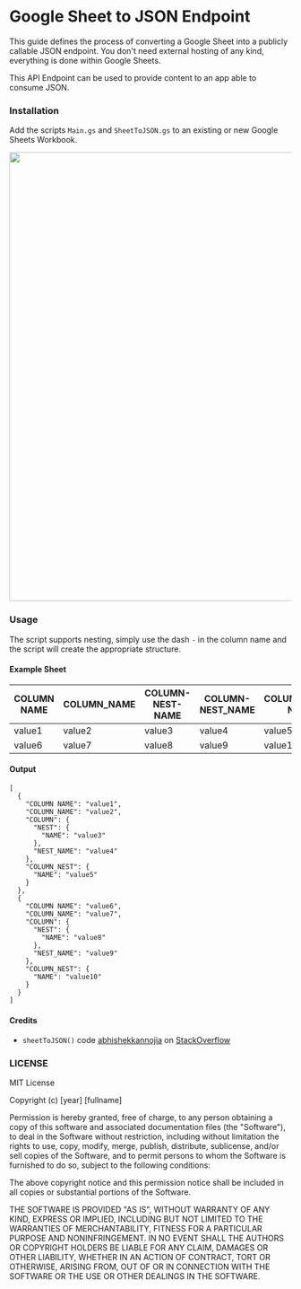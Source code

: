 # Google Sheet to JSON Endpoint

This guide defines the process of converting a Google Sheet into a publicly callable JSON endpoint. You don't need external hosting of any kind, everything is done within Google Sheets.

This API Endpoint can be used to provide content to an app able to consume JSON.

### Installation

Add the scripts `Main.gs` and `SheetToJSON.gs` to an existing or new Google Sheets Workbook.

<img src="https://raw.githubusercontent.com/Link-/gsheetToJSON/master/sheetToJSON.gif" width="800" />

### Usage

The script supports nesting, simply use the dash `-` in the column name and the script will create the appropriate structure.

#### Example Sheet

|COLUMN NAME|COLUMN_NAME|COLUMN-NEST-NAME|COLUMN-NEST_NAME|COLUMN_NEST-NAME|
|---|---|---|---|---|
|value1|value2|value3|value4|value5|
|value6|value7|value8|value9|value10|

#### Output

```
[
  {
    "COLUMN NAME": "value1",
    "COLUMN_NAME": "value2",
    "COLUMN": {
      "NEST": {
        "NAME": "value3"
      },
      "NEST_NAME": "value4"
    },
    "COLUMN_NEST": {
      "NAME": "value5"
    }
  },
  {
    "COLUMN NAME": "value6",
    "COLUMN_NAME": "value7",
    "COLUMN": {
      "NEST": {
        "NAME": "value8"
      },
      "NEST_NAME": "value9"
    },
    "COLUMN_NEST": {
      "NAME": "value10"
    }
  }
]
```

#### Credits

- `sheetToJSON()` code [abhishekkannojia](https://stackoverflow.com/users/2386736/abhishekkannojia) on [StackOverflow](https://stackoverflow.com/questions/44178371/converting-csv-to-nested-json-in-javascript)

### LICENSE

MIT License

Copyright (c) [year] [fullname]

Permission is hereby granted, free of charge, to any person obtaining a copy
of this software and associated documentation files (the "Software"), to deal
in the Software without restriction, including without limitation the rights
to use, copy, modify, merge, publish, distribute, sublicense, and/or sell
copies of the Software, and to permit persons to whom the Software is
furnished to do so, subject to the following conditions:

The above copyright notice and this permission notice shall be included in all
copies or substantial portions of the Software.

THE SOFTWARE IS PROVIDED "AS IS", WITHOUT WARRANTY OF ANY KIND, EXPRESS OR
IMPLIED, INCLUDING BUT NOT LIMITED TO THE WARRANTIES OF MERCHANTABILITY,
FITNESS FOR A PARTICULAR PURPOSE AND NONINFRINGEMENT. IN NO EVENT SHALL THE
AUTHORS OR COPYRIGHT HOLDERS BE LIABLE FOR ANY CLAIM, DAMAGES OR OTHER
LIABILITY, WHETHER IN AN ACTION OF CONTRACT, TORT OR OTHERWISE, ARISING FROM,
OUT OF OR IN CONNECTION WITH THE SOFTWARE OR THE USE OR OTHER DEALINGS IN THE
SOFTWARE.